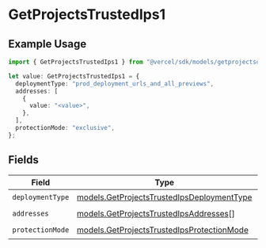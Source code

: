 # GetProjectsTrustedIps1

## Example Usage

```typescript
import { GetProjectsTrustedIps1 } from "@vercel/sdk/models/getprojectsop.js";

let value: GetProjectsTrustedIps1 = {
  deploymentType: "prod_deployment_urls_and_all_previews",
  addresses: [
    {
      value: "<value>",
    },
  ],
  protectionMode: "exclusive",
};
```

## Fields

| Field                                                                                          | Type                                                                                           | Required                                                                                       | Description                                                                                    |
| ---------------------------------------------------------------------------------------------- | ---------------------------------------------------------------------------------------------- | ---------------------------------------------------------------------------------------------- | ---------------------------------------------------------------------------------------------- |
| `deploymentType`                                                                               | [models.GetProjectsTrustedIpsDeploymentType](../models/getprojectstrustedipsdeploymenttype.md) | :heavy_check_mark:                                                                             | N/A                                                                                            |
| `addresses`                                                                                    | [models.GetProjectsTrustedIpsAddresses](../models/getprojectstrustedipsaddresses.md)[]         | :heavy_check_mark:                                                                             | N/A                                                                                            |
| `protectionMode`                                                                               | [models.GetProjectsTrustedIpsProtectionMode](../models/getprojectstrustedipsprotectionmode.md) | :heavy_check_mark:                                                                             | N/A                                                                                            |